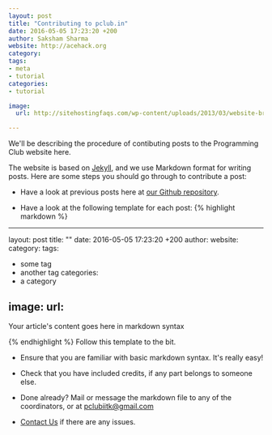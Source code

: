 ```yaml
---
layout: post
title: "Contributing to pclub.in"
date: 2016-05-05 17:23:20 +200
author: Saksham Sharma
website: http://acehack.org
category:
tags:
- meta
- tutorial
categories:
- tutorial

image:
  url: http://sitehostingfaqs.com/wp-content/uploads/2013/03/website-browser-icon.png

---
```


We'll be describing the procedure of contibuting posts to the Programming Club website here.

The website is based on [Jekyll](https://jekyllrb.com/), and we use Markdown format for writing posts.
Here are some steps you should go through to contribute a post:

- Have a look at previous posts here at [our Github repository](https://github.com/pclubiitk/pclub.in/tree/master/_posts).

- Have a look at the following template for each post:
{% highlight markdown %}
---
layout: post
title: "<some cool title>"
date: 2016-05-05 17:23:20 +200
author: <your-name>
website: <website-if-any>
category:
tags:
- some tag
- another tag
categories:
- a category

image:
  url: <link to a title image>
---

Your article's content goes here in markdown syntax

{% endhighlight %}
Follow this template to the bit.

- Ensure that you are familiar with basic markdown syntax. It's really easy!

- Check that you have included credits, if any part belongs to someone else.

- Done already? Mail or message the markdown file to any of the coordinators, or at pclubiitk@gmail.com

- [Contact Us](/contact.html) if there are any issues.
